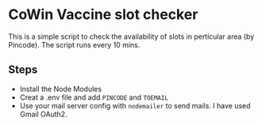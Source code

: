 # CoWin Vaccine slot checker
This is a simple script to check the availability of slots in perticular area (by Pincode). The script runs every 10 mins.

## Steps
- Install the Node Modules
- Creat a .env file and add `PINCODE` and `TOEMAIL`
- Use your mail server config with `nodemailer` to send mails. I have used Gmail OAuth2.

